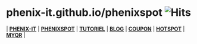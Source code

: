 # phenix-it.github.io/phenixspot ![Hits](https://hits.seeyoufarm.com/api/count/incr/badge.svg?url=https%3A%2F%2Fphenix-it.github.io/phenixspot)

| [**PHENIX-IT**](.) | [**PHENIXSPOT**](./?mikhmon/v3 "PHENIXSPOT") | [**TUTORIEL**](./?mikhmon/v3/tutorial "Tutorial Mikhmon V3") | [**BLOG**](./?blog "Blog Mikhmon") | [**COUPON**](./?mikhmon/v3/voucher "Template voucher Mikhmon") | [**HOTSPOT**](./?templatehotspot "Template login page hospot MikoTik") | [**MYQR**](./?myqr "MyQR Web base QR scanner for hospot MikoTik") |
